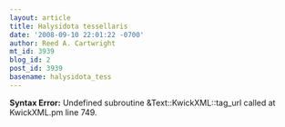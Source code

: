 ```yaml
---
layout: article
title: Halysidota tessellaris
date: '2008-09-10 22:01:22 -0700'
author: Reed A. Cartwright
mt_id: 3939
blog_id: 2
post_id: 3939
basename: halysidota_tess
---
```

<p><strong>Syntax Error:</strong> Undefined subroutine &Text::KwickXML::tag_url called at KwickXML.pm line 749.
</p>
